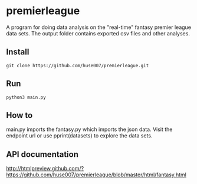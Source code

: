 # premierleague
A program for doing data analysis on the "real-time" fantasy premier league data sets.
The output folder contains exported csv files and other analyses.

## Install 
```
git clone https://github.com/huse007/premierleague.git
```

## Run
```
python3 main.py
```
## How to
main.py imports the fantasy.py which imports the json data.
Visit the endpoint url or use pprint(datasets) to explore the data sets.

## API documentation
http://htmlpreview.github.com/?https://github.com/huse007/premierleague/blob/master/html/fantasy.html
